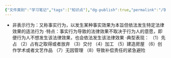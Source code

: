```yaml
---
{"文件类别":"学习笔记","tags":["知识点"],"dg-publish":true,"permalink":"/学习笔记/知识点/非表示行为/","dgPassFrontmatter":true}
---
```


- 非表示行为：又称事实行为，以发生某种事实效果为本旨但依法发生特定法律效果的适法行为
·特点：事实行为导致的法律效果不取决于行为人的意愿，即便行为人不想发生该法律效果，也会依法发生该法律效果
·典型表现：
（1）先占
（2）占有之取得或者放弃
（3）交付
（4）加工
（5）建造房屋
（6）创作学术或者文艺作品
（7）无因管理
（8）导致补偿责任的紧急避险